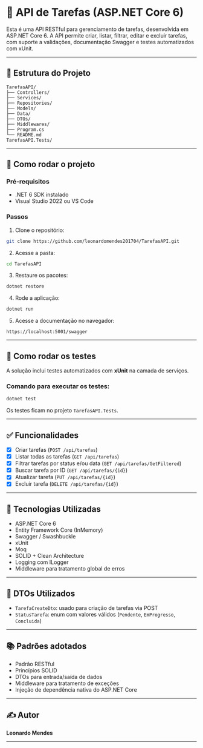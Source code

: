 # 📝 API de Tarefas (ASP.NET Core 6)

Esta é uma API RESTful para gerenciamento de tarefas, desenvolvida em ASP.NET Core 6. A API permite criar, listar, filtrar, editar e excluir tarefas, com suporte a validações, documentação Swagger e testes automatizados com xUnit.

---

## 📁 Estrutura do Projeto

```
TarefasAPI/
├── Controllers/
├── Services/
├── Repositories/
├── Models/
├── Data/
├── DTOs/
├── Middlewares/
├── Program.cs
└── README.md
TarefasAPI.Tests/
```

---

## 🚀 Como rodar o projeto

### Pré-requisitos

- .NET 6 SDK instalado
- Visual Studio 2022 ou VS Code

### Passos

1. Clone o repositório:

```bash
git clone https://github.com/leonardomendes201704/TarefasAPI.git
```

2. Acesse a pasta:

```bash
cd TarefasAPI
```

3. Restaure os pacotes:

```bash
dotnet restore
```

4. Rode a aplicação:

```bash
dotnet run
```

5. Acesse a documentação no navegador:

```
https://localhost:5001/swagger
```

---

## 🧪 Como rodar os testes

A solução inclui testes automatizados com **xUnit** na camada de serviços.

### Comando para executar os testes:

```bash
dotnet test
```

Os testes ficam no projeto `TarefasAPI.Tests`.

---

## ✅ Funcionalidades

- [x] Criar tarefas (`POST /api/tarefas`)
- [x] Listar todas as tarefas (`GET /api/tarefas`)
- [x] Filtrar tarefas por status e/ou data (`GET /api/tarefas/GetFiltered`)
- [x] Buscar tarefa por ID (`GET /api/tarefas/{id}`)
- [x] Atualizar tarefa (`PUT /api/tarefas/{id}`)
- [x] Excluir tarefa (`DELETE /api/tarefas/{id}`)

---

## 📁 Tecnologias Utilizadas

- ASP.NET Core 6
- Entity Framework Core (InMemory)
- Swagger / Swashbuckle
- xUnit
- Moq
- SOLID + Clean Architecture
- Logging com ILogger
- Middleware para tratamento global de erros

---

## 📂 DTOs Utilizados

- `TarefaCreateDto`: usado para criação de tarefas via POST
- `StatusTarefa`: enum com valores válidos (`Pendente`, `EmProgresso`, `Concluida`)

---

## 📚 Padrões adotados

- Padrão RESTful
- Princípios SOLID
- DTOs para entrada/saída de dados
- Middleware para tratamento de exceções
- Injeção de dependência nativa do ASP.NET Core

---

## ✍️ Autor

**Leonardo Mendes**

---
